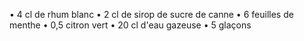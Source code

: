 • 4 cl de rhum blanc
• 2 cl de sirop de sucre de canne
• 6 feuilles de menthe
• 0,5 citron vert
• 20 cl d'eau gazeuse
• 5 glaçons